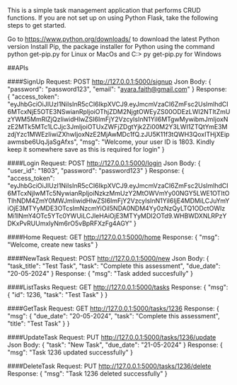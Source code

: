 This is a simple task management application that performs CRUD functions.
If you are not set up on using Python Flask, take the following steps to get started.

Go to https://www.python.org/downloads/ to download the latest Python version
Install Pip, the package installer for Python using the command python get-pip.py for Linux or MacOs and C:> py get-pip.py for Windows


##APIs

####SignUp
Request: POST http://127.0.0.1:5000/signup
Json Body:
{
    "password": "password123",
    "email": "ayara.faith@gmail.com"
}
Response:
{
    "access_token": "eyJhbGciOiJIUzI1NiIsInR5cCI6IkpXVCJ9.eyJmcmVzaCI6ZmFsc2UsImlhdCI6MTcxNjE5OTE3NSwianRpIjoiOThjZDM2NjgtOWEyZS00ODEzLWI2NTItZmUzYWM5MmRlZjQzIiwidHlwZSI6ImFjY2VzcyIsInN1YiI6MTgwMywibmJmIjoxNzE2MTk5MTc1LCJjc3JmIjoiOTUxZWFjZDgtYjk2Zi00M2Y3LWI1ZTQtYmE3MzdjYzc1MWEzIiwiZXhwIjoxNzE2MjAwMDc1fQ.zJU5K11f3tQWH3QoxITHjXEipawmsbe6UqJjaSgAfxs",
    "msg": "Welcome, your user ID is 1803. Kindly keep it somewhere save as this is required for login"
}


####Login
Request: POST http://127.0.0.1:5000/login
Json Body:
{
    "user_id": "1803",
    "password": "password123"
}
Response:
{
    "access_token": "eyJhbGciOiJIUzI1NiIsInR5cCI6IkpXVCJ9.eyJmcmVzaCI6ZmFsc2UsImlhdCI6MTcxNjIwMTc5NywianRpIjoiNzkzMmUzY2MtOWVmYy00NGY5LWE1OTItOTlhNDM4ZmY0MWJmIiwidHlwZSI6ImFjY2VzcyIsInN1YiI6IjE4MDMiLCJuYmYiOjE3MTYyMDE3OTcsImNzcmYiOiI5NDA0NDM4Yy0zNzQyLTQ1ODctOWIzMi1lNmY4OTc5YTc0YWUiLCJleHAiOjE3MTYyMDI2OTd9.WHBWDXNLRPzYDKxPvRUUmxlyNm6rO5vBpRFXzFg4AGY"
}

####Home
Request: GET http://127.0.0.1:5000/home
Response:
{
    "msg": "Welcome, create new tasks"
}


####NewTask
Request: POST http://127.0.0.1:5000/new
Json Body:
{
    "task_title": "Test Task",
    "task": "Complete this assessment",
    "due_date": "20-05-2024"
}
Response:
{
    "msg": "Task added succesfully"
}


####ListTasks
Request: GET http://127.0.0.1:5000/tasks
Response:
{
    "msg": {
        "id": 1236,
        "task": "Test Task"
    }
}


####GetTask
Request: GET http://127.0.0.1:5000/tasks/1236
Response:
{
    "msg": {
        "due_date": "20-05-2024",
        "task": "Complete this assessment",
        "title": "Test Task"
    }
}


####UpdateTask
Request: PUT http://127.0.0.1:5000/tasks/1236/update
Json Body:
{
    "task": "New Task",
    "due_date": "21-05-2024"
}
Response:
{
    "msg": "Task 1236 updated successfully"
}

####DeleteTask
Request: PUT http://127.0.0.1:5000/tasks/1236/delete
Response:
{
    "msg": "Task 1236 deleted successfully"
}

